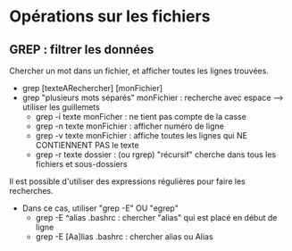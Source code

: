 # Opérations sur les fichiers
## GREP : filtrer les données
Chercher un mot dans un fichier, et afficher toutes les lignes trouvées.  
- grep [texteARechercher] [monFichier]
- grep "plusieurs mots séparés" monFichier : recherche avec espace --> utiliser les guillemets
  - grep -i texte monFicher : ne tient pas compte de la casse
  - grep -n texte monFichier : afficher numéro de ligne
  - grep -v texte monFichier : affiche toutes les lignes qui NE CONTIENNENT PAS le texte
  - grep -r texte dossier : (ou rgrep) "récursif" cherche dans tous les fichiers et sous-dossiers  

Il est possible d'utiliser des expressions régulières pour faire les recherches.
- Dans ce cas, utiliser "grep -E" OU "egrep"
  - grep -E ^alias .bashrc : chercher "alias" qui est placé en début de ligne
  - grep -E [Aa]lias .bashrc : chercher alias ou Alias
